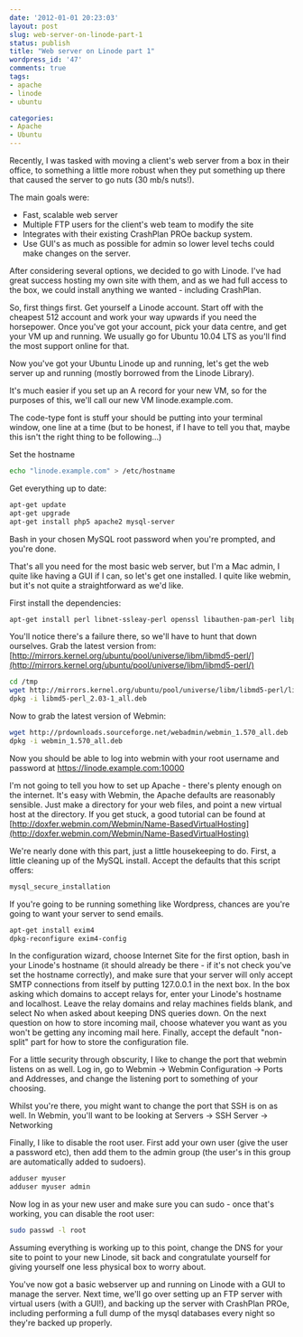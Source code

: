 ```yaml
---
date: '2012-01-01 20:23:03'
layout: post
slug: web-server-on-linode-part-1
status: publish
title: "Web server on Linode part 1"
wordpress_id: '47'
comments: true
tags:
- apache
- linode
- ubuntu

categories:
- Apache
- Ubuntu
---
```


Recently, I was tasked with moving a client's web server from a box in their office, to something a little more robust when they put something up there that caused the server to go nuts (30 mb/s nuts!).

The main goals were:

  * Fast, scalable web server
  * Multiple FTP users for the client's web team to modify the site
  * Integrates with their existing CrashPlan PROe backup system.
  * Use GUI's as much as possible for admin so lower level techs could make changes on the server.


After considering several options, we decided to go with Linode. I've had great success hosting my own site with them, and as we had full access to the box, we could install anything we wanted - including CrashPlan.<!-- more -->

So, first things first. Get yourself a Linode account. Start off with the cheapest 512 account and work your way upwards if you need the horsepower. Once you've got your account, pick your data centre, and get your VM up and running. We usually go for Ubuntu 10.04 LTS as you'll find the most support online for that.

Now you've got your Ubuntu Linode up and running, let's get the web server up and running (mostly borrowed from the Linode Library).

It's much easier if you set up an A record for your new VM, so for the purposes of this, we'll call our new VM linode.example.com.

The code-type font is stuff your should be putting into your terminal window, one line at a time (but to be honest, if I have to tell you that, maybe this isn't the right thing to be following...)

Set the hostname  
``` bash
echo "linode.example.com" > /etc/hostname
```

Get everything up to date:  
``` bash
apt-get update
apt-get upgrade
apt-get install php5 apache2 mysql-server
```

Bash in your chosen MySQL root password when you're prompted, and you're done.

That's all you need for the most basic web server, but I'm a Mac admin, I quite like having a GUI if I can, so let's get one installed. I quite like webmin, but it's not quite a straightforward as we'd like.

First install the dependencies:  
``` bash
apt-get install perl libnet-ssleay-perl openssl libauthen-pam-perl libpam-runtime libio-pty-perl libmd5-perl apt-show-versions libapt-pkg-perl
```

You'll notice there's a failure there, so we'll have to hunt that down ourselves. Grab the latest version from: [http://mirrors.kernel.org/ubuntu/pool/universe/libm/libmd5-perl/](http://mirrors.kernel.org/ubuntu/pool/universe/libm/libmd5-perl/)  

``` bash
cd /tmp
wget http://mirrors.kernel.org/ubuntu/pool/universe/libm/libmd5-perl/libmd5-perl_2.03-1_all.deb
dpkg -i libmd5-perl_2.03-1_all.deb
```


Now to grab the latest version of Webmin:
``` bash
wget http://prdownloads.sourceforge.net/webadmin/webmin_1.570_all.deb
dpkg -i webmin_1.570_all.deb
```

Now you should be able to log into webmin with your root username and password at https://linode.example.com:10000

I'm not going to tell you how to set up Apache - there's plenty enough on the internet. It's easy with Webmin, the Apache defaults are reasonably sensible. Just make a directory for your web files, and point a new virtual host at the directory. If you get stuck, a good tutorial can be found at [http://doxfer.webmin.com/Webmin/Name-BasedVirtualHosting](http://doxfer.webmin.com/Webmin/Name-BasedVirtualHosting)

We're nearly done with this part, just a little housekeeping to do. First, a little cleaning up of the MySQL install. Accept the defaults that this script offers:
``` bash
mysql_secure_installation
```

If you're going to be running something like Wordpress, chances are you're going to want your server to send emails.
``` bash
apt-get install exim4
dpkg-reconfigure exim4-config
```

In the configuration wizard, choose Internet Site for the first option, bash in your Linode's hostname (it should already be there - if it's not check you've set the hostname correctly), and make sure that your server will only accept SMTP connections from itself by putting 127.0.0.1 in the next box. In the box asking which domains to accept relays for, enter your Linode's hostname and localhost. Leave the relay domains and relay machines fields blank, and select No when asked about keeping DNS queries down. On the next question on how to store incoming mail, choose whatever you want as you won't be getting any incoming mail here. Finally, accept the default "non-split" part for how to store the configuration file.

For a little security through obscurity, I like to change the port that webmin listens on as well. Log in, go to Webmin -> Webmin Configuration -> Ports and Addresses, and change the listening port to something of your choosing. 

Whilst you're there, you might want to change the port that SSH is on as well. In Webmin, you'll want to be looking at Servers -> SSH Server -> Networking

Finally, I like to disable the root user. First add your own user (give the user a password etc), then add them to the admin group (the user's in this group are automatically added to sudoers).
``` bash
adduser myuser
adduser myuser admin
```

Now log in as your new user and make sure you can sudo - once that's working, you can disable the root user:
``` bash
sudo passwd -l root
```

Assuming everything is working up to this point, change the DNS for your site to point to your new Linode, sit back and congratulate yourself for giving yourself one less physical box to worry about.

You've now got a basic webserver up and running on Linode with a GUI to manage the server. Next time, we'll go over setting up an FTP server with virtual users (with a GUI!), and backing up the server with CrashPlan PROe, including performing a full dump of the mysql databases every night so they're backed up properly.



